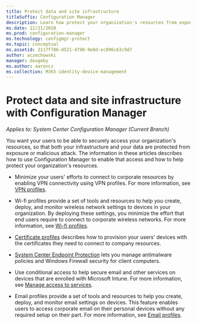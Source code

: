```yaml
---
title: Protect data and site infrastructure
titleSuffix: Configuration Manager
description: Learn how protect your organization's resources from exposure or malicious attack with Configuration Manager.
ms.date: 12/21/2018
ms.prod: configuration-manager
ms.technology: configmgr-protect
ms.topic: conceptual
ms.assetid: 2117f786-d521-4790-9e8d-ec096c63c9d7
author: aczechowski
manager: dougeby
ms.author: aaroncz
ms.collection: M365-identity-device-management
---
```


# Protect data and site infrastructure with Configuration Manager

*Applies to: System Center Configuration Manager (Current Branch)*

You want your users to be able to securely access your organization's resources, so that both your infrastructure and your data are protected from exposure or malicious attack. The information in these articles describes how to use Configuration Manager to enable that access and how to help protect your organization's resources.  

- Minimize your users' efforts to connect to corporate resources by enabling VPN connectivity using VPN profiles. For more information, see [VPN profiles](/sccm/protect/deploy-use/vpn-profiles).  

- Wi-fi profiles provide a set of tools and resources to help you create, deploy, and monitor wireless network settings to devices in your organization. By deploying these settings, you minimize the effort that end users require to connect to corporate wireless networks. For more information, see [Wi-fi profiles](/sccm/protect/deploy-use/create-wifi-profiles).  

- [Certificate profiles](/sccm/protect/deploy-use/introduction-to-certificate-profiles) describes how to provision your users' devices with the certificates they need to connect to company resources.  

- [System Center Endpoint Protection](/sccm/protect/deploy-use/endpoint-protection) lets you manage antimalware policies and Windows Firewall security for client computers.  

- Use conditional access to help secure email and other services on devices that are enrolled with Microsoft Intune. For more information, see [Manage access to services](/sccm/protect/deploy-use/manage-access-to-services).  

- Email profiles provide a set of tools and resources to help you create, deploy, and monitor email settings on devices. This feature enables users to access corporate email on their personal devices without any required setup on their part. For more information, see [Email profiles](/sccm/protect/deploy-use/introduction-to-email-profiles).  

